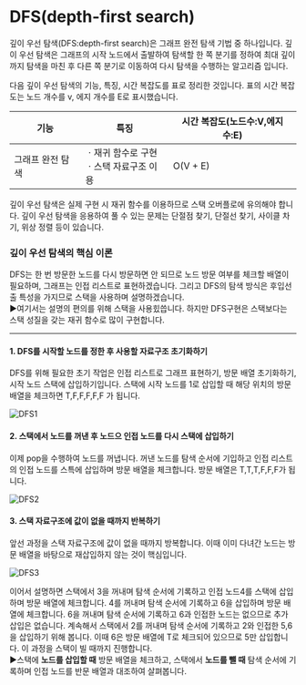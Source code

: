 # DFS(depth-first search)

깊이 우선 탐색(DFS:depth-first search)은 그래프 완전 탐색 기법 중 하나입니다. 깊이 우선 탐색은 그래프의 시작 노드에서 출발하여 탐색할 한 쪽 분기를 정하여 최대 깊이까지 탐색을 마친 후 다른 쪽 분기로 이동하여 다시 탐색을 수행하는 알고리즘 입니다. 

다음 깊이 우선 탐색의 기능, 특징, 시간 복잡도를 표로 정리한 것입니다. 표의 시간 복잡도는 노드 개수를 v, 에지 개수를 E로 표시했습니다.

<table class="table">
        <thead><tr>
<th>기능</th>
<th>특징</th>
<th>시간 복잡도(노드수:V,에지수:E)</th>
</tr>
</thead>
        <tbody><tr>
<td>그래프 완전 탐색     </td>
<td>ㆍ재귀 함수로 구현<br>ㆍ스택 자료구조 이용     </td>
<td>O(V + E)     </td>
</tr>
</tbody>
</table>

깊이 우선 탐색은 실제 구현 시 재귀 함수를 이용하므로 스택 오버플로에 유의해야 합니다. 깊이 우선 탐색을 응용하여 풀 수 있는 문제는 단절점 찾기, 단절선 찾기, 사이클 차기, 위상 정렬 등이 있습니다.

### 깊이 우선 탐색의 핵심 이론
DFS는 한 번 방문한 노드를 다시 방문하면 안 되므로 노드 방문 여부를 체크할 배열이 필요하며, 그래프는 인접 리스트로 표현하겠습니다. 그리고 DFS의 탐색 방식은 후입선출 특성을 가지므로 스택을 사용하며 설명하겠습니다.  
▶여기서는 설명의 편의를 위해 스택을 사용힜씁니다. 하지만 DFS구현은 스택보다는 스택 성질을 갖는 재귀 함수로 많이 구현합니다.

***

#### 1. DFS를 시작할 노드를 정한 후 사용할 자료구조 초기화하기
DFS를 위해 필요한 초기 작업은 인접 리스트로 그래프 표현하기, 방문 배열 초기화하기, 시작 노드 스택에 삽입하기입니다. 스택에 시작 노드를 1로 삽입할 때 해당 위치의 방문배열을 체크하면 T,F,F,F,F,F 가 됩니다.

![DFS1](https://github.com/leesulgi66/Algorithm/assets/107823688/5774bcbe-65d4-4584-b134-b332a4c6f01b)
    
#### 2. 스택에서 노드를 꺼낸 후 노드으 인접 노드를 다시 스택에 삽입하기
이제 pop을 수행하여 노드를 꺼냅니다. 꺼낸 노드를 탐색 순서에 기입하고 인접 리스트의 인접 노드를 스특에 삽입하며 방문 배열을 체크합니다. 방문 배열은 T,T,T,F,F,F가 됩니다.  

![DFS2](https://github.com/leesulgi66/Algorithm/assets/107823688/9347b230-fa2e-4aaa-8c88-ad4705fcf8cf)

#### 3. 스택 자료구조에 값이 없을 때까지 반복하기
앞선 과정을 스택 자료구조에 값이 없을 때까지 방복합니다. 이때 이미 다녀간 노드는 방문 배열을 바탕으로 재삽입하지 않는 것이 핵심입니다.

![DFS3](https://github.com/leesulgi66/Algorithm/assets/107823688/9822c767-f4c9-4531-b39b-d5431da86180)

이어서 설명하면 스택에서 3을 꺼내며 탐색 순서에 기록하고 인접 노드4를 스택에 삽입하며 방문 배열에 체크합니다. 4를 꺼내며 탐색 순서에 기록하고 6을 삽입하며 방문 배열에 체크합니다. 6을 꺼내며 탐색 순서에 기록하고 6과 인접한 노드는 없으므로 추가 삽입은 없습니다. 계속해서 스택에서 2를 꺼내며 탐색 순서에 기록하고 2와 인접한 5,6을 삽입하기 위해 봅니다. 이때 6은 방문 배열에 T로 체크되어 있으므로 5만 삽입합니다. 이 과정을 스택이 빌 때까지 진행합니다.  
▶스택에 **노드를 삽입할 때** 방문 배열을 체크하고, 스택에서 **노드를 뺄 때** 탐색 순서에 기록하며 인접 노드를 반문 배열과 대조하여 살펴봅니다.